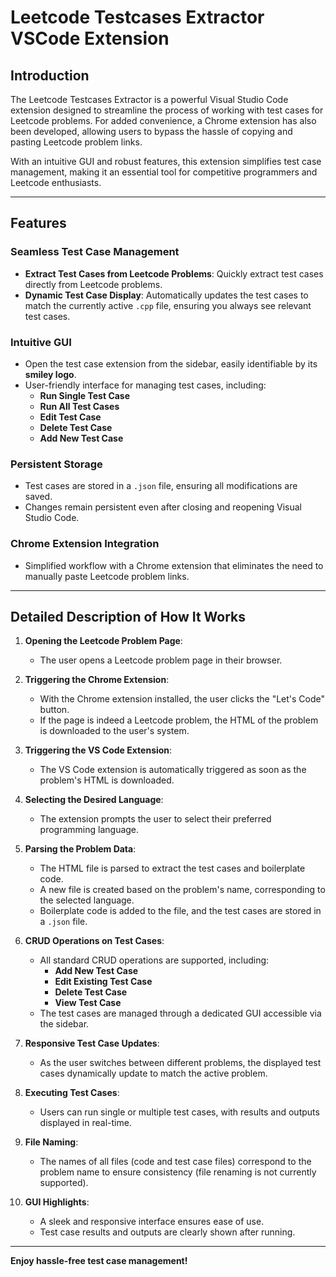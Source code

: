 # Leetcode Testcases Extractor VSCode Extension

## Introduction

The Leetcode Testcases Extractor is a powerful Visual Studio Code extension designed to streamline the process of working with test cases for Leetcode problems. For added convenience, a Chrome extension has also been developed, allowing users to bypass the hassle of copying and pasting Leetcode problem links. 

With an intuitive GUI and robust features, this extension simplifies test case management, making it an essential tool for competitive programmers and Leetcode enthusiasts.

---

## Features

### Seamless Test Case Management
- **Extract Test Cases from Leetcode Problems**: Quickly extract test cases directly from Leetcode problems.
- **Dynamic Test Case Display**: Automatically updates the test cases to match the currently active `.cpp` file, ensuring you always see relevant test cases.

### Intuitive GUI
- Open the test case extension from the sidebar, easily identifiable by its **smiley logo**.
- User-friendly interface for managing test cases, including:
  - **Run Single Test Case**
  - **Run All Test Cases**
  - **Edit Test Case**
  - **Delete Test Case**
  - **Add New Test Case**

### Persistent Storage
- Test cases are stored in a `.json` file, ensuring all modifications are saved.
- Changes remain persistent even after closing and reopening Visual Studio Code.

### Chrome Extension Integration
- Simplified workflow with a Chrome extension that eliminates the need to manually paste Leetcode problem links.

---

## Detailed Description of How It Works

1. **Opening the Leetcode Problem Page**:
   - The user opens a Leetcode problem page in their browser.

2. **Triggering the Chrome Extension**:
   - With the Chrome extension installed, the user clicks the "Let's Code" button.
   - If the page is indeed a Leetcode problem, the HTML of the problem is downloaded to the user's system.

3. **Triggering the VS Code Extension**:
   - The VS Code extension is automatically triggered as soon as the problem's HTML is downloaded.

4. **Selecting the Desired Language**:
   - The extension prompts the user to select their preferred programming language.

5. **Parsing the Problem Data**:
   - The HTML file is parsed to extract the test cases and boilerplate code.
   - A new file is created based on the problem's name, corresponding to the selected language.
   - Boilerplate code is added to the file, and the test cases are stored in a `.json` file.

6. **CRUD Operations on Test Cases**:
   - All standard CRUD operations are supported, including:
     - **Add New Test Case**
     - **Edit Existing Test Case**
     - **Delete Test Case**
     - **View Test Case**
   - The test cases are managed through a dedicated GUI accessible via the sidebar.

7. **Responsive Test Case Updates**:
   - As the user switches between different problems, the displayed test cases dynamically update to match the active problem.

8. **Executing Test Cases**:
   - Users can run single or multiple test cases, with results and outputs displayed in real-time.

9. **File Naming**:
   - The names of all files (code and test case files) correspond to the problem name to ensure consistency (file renaming is not currently supported).

10. **GUI Highlights**:
    - A sleek and responsive interface ensures ease of use.
    - Test case results and outputs are clearly shown after running.

---

**Enjoy hassle-free test case management!**

